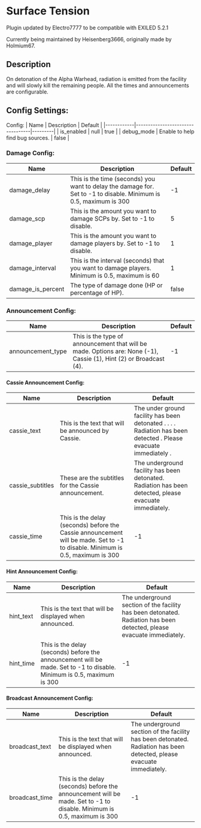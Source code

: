# Surface Tension

Plugin updated by Electro7777 to be compatible with EXILED 5.2.1

Currently being maintained by Heisenberg3666, originally made by Holmium67.

## Description
On detonation of the Alpha Warhead, radiation is emitted from the facility and will slowly kill the remaining people. All the times and announcements are configurable.

## Config Settings:
Config:
| Name       | Description                      | Default |
|------------|----------------------------------|---------|
| is_enabled | null                             | true    |
| debug_mode | Enable to help find bug sources. | false   |

### Damage Config:
| Name              | Description                                                                                                       | Default |
|-------------------|-------------------------------------------------------------------------------------------------------------------|---------|
| damage_delay      | This is the time (seconds) you want to delay the damage for. Set to -1 to disable. Minimum is 0.5, maximum is 300 | -1      |
| damage_scp        | This is the amount you want to damage SCPs by. Set to -1 to disable.                                              | 5       |
| damage_player     | This is the amount you want to damage players by. Set to -1 to disable.                                           | 1       |
| damage_interval   | This is the interval (seconds) that you want to damage players. Minimum is 0.5, maximum is 60                     | 1       |
| damage_is_percent | The type of damage done (HP or percentage of HP).                                                                 | false   |

### Announcement Config:
| Name              | Description                                                                                                        | Default |
|-------------------|--------------------------------------------------------------------------------------------------------------------|---------|
| announcement_type | This is the type of announcement that will be made. Options are: None (-1), Cassie (1), Hint (2) or Broadcast (4). | -1      |

#### Cassie Announcement Config:
| Name             | Description                                                                                                                   | Default                                                                                                          |
|------------------|-------------------------------------------------------------------------------------------------------------------------------|------------------------------------------------------------------------------------------------------------------|
| cassie_text      | This is the text that will be announced by Cassie.                                                                            | The under ground facility has been detonated . . . . Radiation has been detected . Please evacuate immediately . |
| cassie_subtitles | These are the subtitles for the Cassie announcement.                                                                          | The underground facility has been detonated. Radiation has been detected, please evacuate immediately.           |
| cassie_time      | This is the delay (seconds) before the Cassie announcement will be made. Set to -1 to disable. Minimum is 0.5, maximum is 300 | -1                                                                                                               |

#### Hint Announcement Config:
| Name      | Description                                                                                                            | Default                                                                                                               |
|-----------|------------------------------------------------------------------------------------------------------------------------|-----------------------------------------------------------------------------------------------------------------------|
| hint_text | This is the text that will be displayed when announced.                                                                | The underground section of the facility has been detonated. Radiation has been detected, please evacuate immediately. |
| hint_time | This is the delay (seconds) before the announcement will be made. Set to -1 to disable. Minimum is 0.5, maximum is 300 | -1                                                                                                                    |

#### Broadcast Announcement Config:
| Name           | Description                                                                                                            | Default                                                                                                               |
|----------------|------------------------------------------------------------------------------------------------------------------------|-----------------------------------------------------------------------------------------------------------------------|
| broadcast_text | This is the text that will be displayed when announced.                                                                | The underground section of the facility has been detonated. Radiation has been detected, please evacuate immediately. |
| broadcast_time | This is the delay (seconds) before the announcement will be made. Set to -1 to disable. Minimum is 0.5, maximum is 300 | -1                                                                                                                    |
